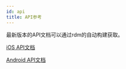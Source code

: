 ```yaml
---
id: api
title: API参考
---
```


最新版本的API文档可以通过rdm的自动构建获取。

[iOS API文档](https://pag.im/api/iOS/index.html)

[Android API文档](https://pag.im/api/Android/index.html)
